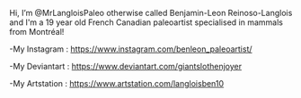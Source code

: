 Hi, I’m @MrLangloisPaleo otherwise called Benjamin-Leon Reinoso-Langlois and I'm a 19 year old French Canadian paleoartist specialised in mammals from Montréal!

-My Instagram : https://www.instagram.com/benleon_paleoartist/

-My Deviantart : https://www.deviantart.com/giantslothenjoyer

-My Artstation : https://www.artstation.com/langloisben10

<!---
MrLangloisPaleo/MrLangloisPaleo is a ✨ special ✨ repository because its `README.md` (this file) appears on your GitHub profile.
You can click the Preview link to take a look at your changes.
--->
